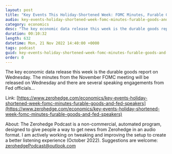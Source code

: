 ```yaml
---
layout: post
title: "Key Events This Holiday-Shortened Week: FOMC Minutes, Furable Goods And Fed Speakers"
audio: key-events-holiday-shortened-week-fomc-minutes-furable-goods-and-fed-speakers-0
category: economics
desc: "The key economic data release this week is the durable goods report on Wednesday. The minutes from the November FOMC meeting will be released on Wednesday and there are several speaking engagements from Fed officials..."
duration: 00:10:32
length: 632
datetime: Mon, 21 Nov 2022 14:40:00 +0000
tags: podcast
guid: key-events-holiday-shortened-week-fomc-minutes-furable-goods-and-fed-speakers-0
order: 0
---
```

The key economic data release this week is the durable goods report on Wednesday. The minutes from the November FOMC meeting will be released on Wednesday and there are several speaking engagements from Fed officials...

Link: [https://www.zerohedge.com/economics/key-events-holiday-shortened-week-fomc-minutes-furable-goods-and-fed-speakers](https://www.zerohedge.com/economics/key-events-holiday-shortened-week-fomc-minutes-furable-goods-and-fed-speakers)

About: The Zerohedge Podcast is a non-commercial, automated program, designed to give people a way to get news from Zerohedge in an audio format.  I am actively working on tweaking and improving the setup to create a better listening experience (October 2022).  Suggestions are welcome: [zerohedgePodcast@outlook.com](mailto:zerohedgePodcast@outlook.com)